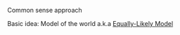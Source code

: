 ---
---

Common sense approach

Basic idea: Model of the world a.k.a [Equally-Likely Model](Equally-Likely%20Model.md)
